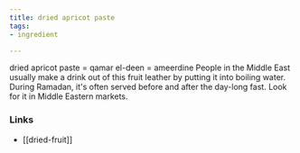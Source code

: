 ```yaml
---
title: dried apricot paste
tags:
- ingredient

---
```

dried apricot paste = qamar el-deen = ameerdine People in the Middle East usually make a drink out of this fruit leather by putting it into boiling water. During Ramadan, it's often served before and after the day-long fast. Look for it in Middle Eastern markets.

### Links

* [[dried-fruit]]
